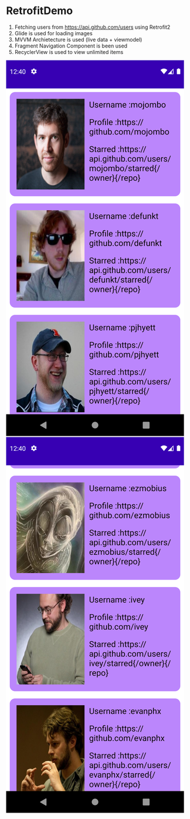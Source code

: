# RetrofitDemo
1. Fetching users from https://api.github.com/users using Retrofit2
2. Glide is used for loading images
3. MVVM Archietecture is used (live data + viewmodel)
4. Fragment Navigation Component is been used
5. RecyclerView is used to view unlimited items

![alt text](https://github.com/MuhammadAliGhaffar/RetrofitDemo/blob/master/screenshot/ss1.png?raw=true)
![alt text](https://github.com/MuhammadAliGhaffar/RetrofitDemo/blob/master/screenshot/ss2.png?raw=true)
